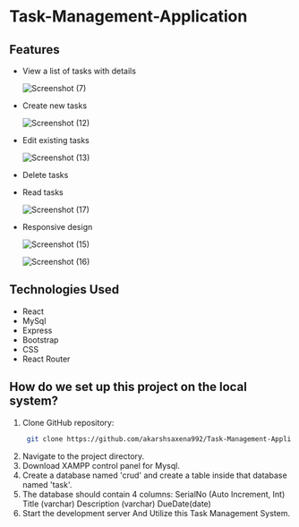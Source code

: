 # Task-Management-Application

## Features

- View a list of tasks with details

  ![Screenshot (7)](https://github.com/akarshsaxena992/Task-Management-Application/assets/100353101/73a3ba04-09bb-4e40-9f00-e21578fb247a)
  
- Create new tasks

  ![Screenshot (12)](https://github.com/akarshsaxena992/Task-Management-Application/assets/100353101/4b280f97-2fbb-4639-9e55-4acfe0523d4e)
  
- Edit existing tasks

  ![Screenshot (13)](https://github.com/akarshsaxena992/Task-Management-Application/assets/100353101/0773b531-62dd-4962-a39d-56aa5a7f2724)
  
- Delete tasks
- Read tasks

  ![Screenshot (17)](https://github.com/akarshsaxena992/Task-Management-Application/assets/100353101/3a374221-b4f5-4263-8c84-d1ca6f087f3e)

- Responsive design

  ![Screenshot (15)](https://github.com/akarshsaxena992/Task-Management-Application/assets/100353101/bf579e4a-3731-4805-9236-1af6f043a9c7)

  ![Screenshot (16)](https://github.com/akarshsaxena992/Task-Management-Application/assets/100353101/57f937f0-3b3f-444c-9080-1f850fdb916a)

## Technologies Used

- React
- MySql
- Express
- Bootstrap
- CSS
- React Router

##  How do we set up this project on the local system?
1. Clone GitHub repository:
   ```bash
    git clone https://github.com/akarshsaxena992/Task-Management-Application.git
    ```
2.  Navigate to the project directory.
3.  Download XAMPP control panel for Mysql.
4.  Create a database named 'crud' and create a table inside that database named 'task'.
5.  The database should contain 4 columns:
    SerialNo (Auto Increment, Int)
    Title (varchar)
    Description (varchar)
    DueDate(date)
6. Start the development server And Utilize this Task Management System.
